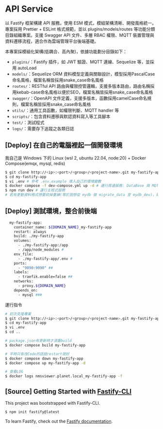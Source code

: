 # API Service

以 Fastify 框架構建 API 服務，使用 ESM 模式，模組架構清晰、開發風格統一。專案採用 Prettier + ESLint 格式規範，並以 plugins/models/routes 等功能分類目錄組織專案。支援 Swagger API 文件、多層 RBAC 權限、MQTT 裝置管理與資料遷移流程，適合作為雲端管理平台後端基礎。

本專案採模組化架構(低耦合、高內聚)，依據功能劃分目錄如下：

- `plugins/`：Fastify 插件，如 JWT 驗證、MQTT 連線、Sequelize 等，並採用 autoLoad
- `models/`：Sequelize ORM 資料模型定義與關聯設計，模型採用PascalCase命名風格，檔案名稱皆採用snake_case命名風格
- `routes/`：RESTful API 路由與權限控管邏輯，支援多版本路由，路由名稱採用kebab-case命名風格以便於SEO，檔案名稱皆採用snake_case命名風格
- `swagger/`：OpenAPI 文件定義，支援多版本，函數採用camelCase命名規則，檔案名稱皆採用snake_case命名風格
- `utils/`：通用工具函數，如權限判斷、MQTT handler 等
- `scripts/`：包含資料遷移與默認資料寫入等工具腳本
- `test/`：測試程式
- `logs/`：需要存下追蹤之各類日誌

## [Deploy] 在自己的電腦裡起一個開發環境

我自己是 Windows 下的 Linux (wsl 2, ubuntu 22.04, node:20) + Docker Compose(emqx, mysql, redis)

```bash
$ git clone http://<ip>:<port>/<group>/<project-name>.git my-fastify-app
$ cd my-fastify-app
$ vi .env # 參考 .env.example 填入自己的環境變數
$ docker compose -f dev-compose.yml up -d # 運行周邊服務: DataBase 與 MQTT Broker
$ npm run dev # 運行主程式服務
# 若有更動資料格式想要砍掉重練(等於說想從 mydb 做 migrate_data 至 mydb_dev)，則需在 .env 裡的 DB_MIGRATE 設為 true 後執行主程式。
```

## [Deploy] 測試環境，整合前後端

```bash
  my-fastify-app:
    container_name: ${DOMAIN_NAME}_my-fastify-app
    restart: always
    build: ./my-fastify-app
    volumes:
      - ./my-fastify-app:/app
      - /app/node_modules #
    env_file:
      - ./my-fastify-app/.env #
    ports:
      - "9090:9090" ##
    labels:
      - traefik.enable=false ##
    networks:
      - proxy.${DOMAIN_NAME}
    depends_on:
      - mysql ###
```

運行指令

```bash
# 初次克隆專案
$ git clone http://<ip>:<port>/<group>/<project-name>.git my-fastify-app
$ cd my-fastify-app
$ vi .env
$ cd ..

# package.json有更新時才須重build
$ docker compose build my-fastify-app

# 平時只有改Code的話就restart就好
$ docker compose down my-fastify-app
$ docker compose up my-fastify-app -d

# 查看LOG
$ docker logs nmsviewer.planet.local_my-fastify-app -f
```

## [Source] Getting Started with [Fastify-CLI](https://www.npmjs.com/package/fastify-cli)

This project was bootstrapped with Fastify-CLI.

```bash
$ npm init fastify@latest
```

To learn Fastify, check out the [Fastify documentation](https://fastify.dev/docs/latest/).
